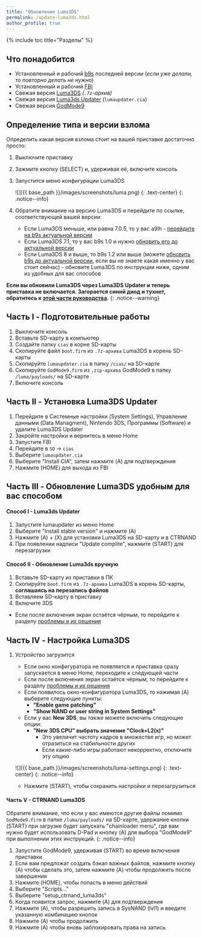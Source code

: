 ```yaml
---
title: "Обновление Luma3DS"
permalink: /update-luma3ds.html
author_profile: true
---
```

{% include toc title="Разделы" %}

## Что понадобится

* Установленный и рабочий [b9s](updating-b9s) последней версии (*если уже делали, то повторно делать не нужно*)
* Установленный и рабочий [FBI](fbi)
* Свежая версия [Luma3DS](https://github.com/AuroraWright/Luma3DS/releases/latest) *(`.7z`-архив)*
* Свежая версия [Luma3ds Updater](https://github.com/KunoichiZ/lumaupdate/releases/latest) (`lumaupdater.cia`)
* Свежая версия [GodMode9](https://github.com/d0k3/GodMode9/releases/latest)

## Определение типа и версии взлома 

Определить какая версия взлома стоит на вашей приставке достаточно просто: 

1. Выключите приставку
1. Зажмите кнопку (SELECT) и, удерживая её, включите консоль
1. Запустится меню конфигурации Luma3DS

    ![]({{ base_path }}/images/screenshots/luma.png)
	{: .text-center}
    {: .notice--info}

1. Обратите внимание на версию Luma3DS и перейдите по ссылке, соответствующей вашей версии:
	+ Если Luma3DS меньше, или равна 7.0.5, то у вас a9lh - [перейдите на b9s актуальной версии](a9lh-to-b9s)
	+ Если Luma3DS 7.1, то у вас b9s 1.0 и нужно [обновить его до актуальной версии](updating-b9s)
	+ Если Luma3DS 8 и выше, то b9s 1.2 или выше (можете [обновить b9s до актуальной версии](updating-b9s), если вы не знаете какая именно у вас стоит сейчас) - обновите Luma3DS по инструкции ниже, одним из удобных для вас способов
	
**Если вы обновили Luma3DS через Luma3DS Updater и теперь приставка не включается. Загорается синий диод и тухнет, обратитесь к [этой части руководства](troubleshooting#lumaupdater).**
{: .notice--warning}
	
## Часть I - Подготовительные работы

1. Выключите консоль
1. Вставьте SD-карту в компьютер
1. Создайте папку `cias` в корне SD-карты
1. Скопируйте файл `boot.firm` из `.7z-архива` Luma3DS в корень SD-карты
1. Скопируйте `lumaupdater.cia` в папку `/cias/` на SD-карте
1. Скопируйте `GodMode9.firm` из `.zip-архива` GodMode9 в папку `/luma/payloads/` на SD-карте
1. Включите консоль

## Часть II - Установка Luma3DS Updater

1. Перейдите в Системные настройки (System Settings), Управление данными (Data Managment), Nintendo 3DS, Программы (Software) и удалите Luma3DS Updater
1. Закройте настройки и вернитесь в меню Home
1. Запустите FBI
1. Перейдите в `SD` -> `cias`
1. Выберите `lumaupdater.cia`
1. Выберите "Install CIA", затем нажмите (A) для подтверждения
1. Нажмите (HOME) для выхода из FBI

## Часть III - Обновление Luma3DS удобным для вас способом

#### Способ I - Luma3ds Updater

1. Запустите lumaupdater из меню Home
1. Выберите "Install stable version" и нажмите (A)
1. Нажмите (A) + (X) для установки Luma3DS на SD-карту и в CTRNAND
1. При появлении надписи "Update complite", нажмите (START) для перезагрузки

#### Способ II - Обновление Luma3ds вручную
  
1. Вставьте SD-карту из приставки в ПК
1. Скопируйте `boot.firm` из `.7z-архива` Luma3DS в корень SD-карты, **соглашаясь на перезапись файлов**
1. Вставляем SD-карту в приставку
1. Включите 3DS
  + Если после включения экран остаётся чёрным, то перейдите к разделу [проблемы и их решения](troubleshooting#черный-экран-при-загрузке-sysnand-после-установки-b9s)   

## Часть IV - Настройка Luma3DS

1. Устройство загрузится
	+ Если окно конфигуратора не появляется и приставка сразу запускается в меню Home, переходите к следующей части
	+ Если после включения экран остаётся чёрным, то перейдите к разделу [проблемы и их решения](troubleshooting#черный-экран-при-загрузке-sysnand-после-установки-b9s)
	+ Если появилось окно-конфигуратора Luma3DS, то нажимая (A) выберите следующие пункты:    
		+ **"Enable game patching"**    
		+ **"Show NAND or user string in System Settings"**    
	+ Если у вас **New 3DS**, вы *также* можете включить следующие опции:    
		+ **"New 3DS CPU" выбрать значение "Clock+L2(x)"**    
			+ Это увеличит частоту кадров в множестве игр, но может отразиться на стабильности других    
			+ Если какие-либо игры работают некорректно, отключите эту опцию    
	
    ![]({{ base_path }}/images/screenshots/luma-settings.png)
	{: .text-center}
    {: .notice--info}
	
	+ Нажмите (START), чтобы сохранить настройки и перезагрузиться

#### Часть V - CTRNAND Luma3DS

Обратите внимание, что если у вас имеются другие файлы помимо `GodMode9.firm` в папке `/luma/payloads/` на SD-карте, удержание кнопки (START) при загрузке будет запускать "chainloader menu", где вам нужно будет использовать D-Pad и кнопку (A) для выбора "GodMode9" при выполнении этих инструкций.
{: .notice--info}

1. Запустите GodMode9, удерживая (START) во время включения приставки
1. Если вам предложат создать бэкап важных файлов, нажмите кнопку (A) чтобы сделать это, затем нажмите (A) чтобы продолжить после завершения
1. Нажмите (HOME), чтобы попасть в меню действий
1. Выберите "Scripts..."
1. Выберите "setup_ctrnand_luma3ds"
1. Когда появится запрос, нажмите (A) для подтверждения
1. Нажмите (A), чтобы разрешить запись в SysNAND (lvl1) и введите указанную комбинацию кнопок
1. Нажмите (A) чтобы продолжить
1. Нажмите (A) чтобы вновь заблокировать права на запись